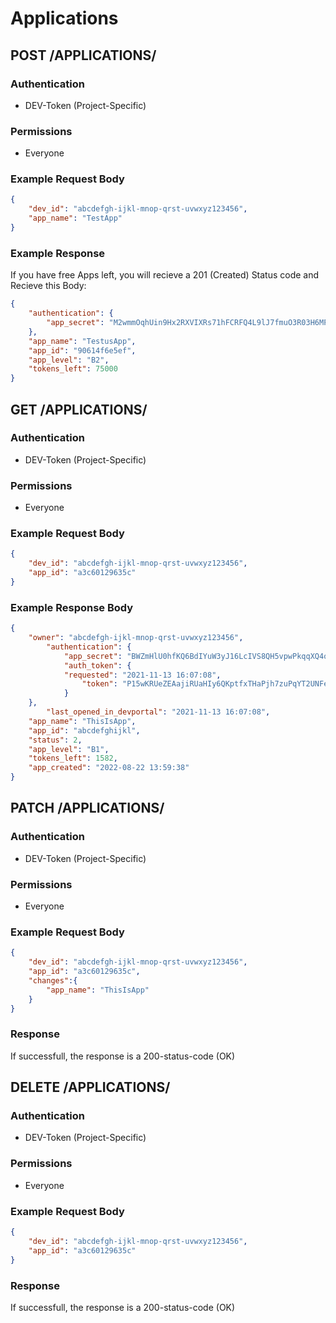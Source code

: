 # Applications

## POST /APPLICATIONS/

### Authentication

- DEV-Token (Project-Specific)

### Permissions

- Everyone

### Example Request Body

```json
{
	"dev_id": "abcdefgh-ijkl-mnop-qrst-uvwxyz123456",
  	"app_name": "TestApp"
}
```

### Example Response

If you have free Apps left, you will recieve a 201 (Created) Status code and Recieve this Body:

```json
{
    "authentication": {
        "app_secret": "M2wmmOqhUin9Hx2RXVIXRs71hFCRFQ4L9lJ7fmuO3R03H6MP8iL4dbDdzA0fNpW"
    },
    "app_name": "TestusApp",
    "app_id": "90614f6e5ef",
    "app_level": "B2",
    "tokens_left": 75000
}
```

## GET /APPLICATIONS/

### Authentication

- DEV-Token (Project-Specific)

### Permissions

- Everyone

### Example Request Body

```json
{
	"dev_id": "abcdefgh-ijkl-mnop-qrst-uvwxyz123456",
  	"app_id": "a3c60129635c"
}
```

### Example Response Body

```json
{
	"owner": "abcdefgh-ijkl-mnop-qrst-uvwxyz123456",
		"authentication": {
			"app_secret": "BWZmHlU0hfKQ6BdIYuW3yJ16LcIVS8QH5vpwPkqqXQ4oJA0QIeQKj039TEXT3DaG",
			"auth_token": {
			"requested": "2021-11-13 16:07:08",
				"token": "P15wKRUeZEAajiRUaHIy6QKptfxTHaPjh7zuPqYT2UNFecq"
			}
	},
		"last_opened_in_devportal": "2021-11-13 16:07:08",
	"app_name": "ThisIsApp",
	"app_id": "abcdefghijkl",
	"status": 2,
	"app_level": "B1",
	"tokens_left": 1582,
	"app_created": "2022-08-22 13:59:38"
}
```

## PATCH /APPLICATIONS/

### Authentication

- DEV-Token (Project-Specific)

### Permissions

- Everyone

### Example Request Body

```json
{
	"dev_id": "abcdefgh-ijkl-mnop-qrst-uvwxyz123456",
    "app_id": "a3c60129635c",
	"changes":{
    	"app_name": "ThisIsApp"
	}
}
```

### Response
If successfull, the response is a 200-status-code (OK) 

## DELETE /APPLICATIONS/

### Authentication

- DEV-Token (Project-Specific)

### Permissions

- Everyone

### Example Request Body

```json
{
	"dev_id": "abcdefgh-ijkl-mnop-qrst-uvwxyz123456",
  	"app_id": "a3c60129635c"
}
```

### Response
If successfull, the response is a 200-status-code (OK) 